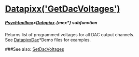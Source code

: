 # [Datapixx('GetDacVoltages')](Datapixx-GetDacVoltages) 
##### [Psychtoolbox](Psychtoolbox)>[Datapixx](Datapixx).{mex*} subfunction


Returns list of programmed voltages for all DAC output channels.  
See [DatapixxDac](DatapixxDac)\*Demo files for examples.  
  


###See also:
[SetDacVoltages](Datapixx-SetDacVoltages)
